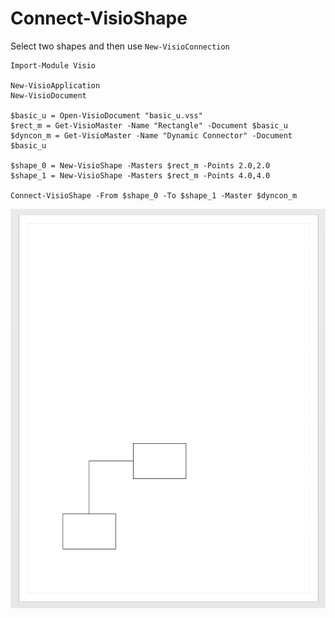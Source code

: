 # Connect-VisioShape

Select two shapes and then use `New-VisioConnection`

```text
Import-Module Visio

New-VisioApplication
New-VisioDocument

$basic_u = Open-VisioDocument "basic_u.vss"
$rect_m = Get-VisioMaster -Name "Rectangle" -Document $basic_u
$dyncon_m = Get-VisioMaster -Name "Dynamic Connector" -Document $basic_u

$shape_0 = New-VisioShape -Masters $rect_m -Points 2.0,2.0
$shape_1 = New-VisioShape -Masters $rect_m -Points 4.0,4.0

Connect-VisioShape -From $shape_0 -To $shape_1 -Master $dyncon_m

```

![](../.gitbook/assets/snap00005.png)

